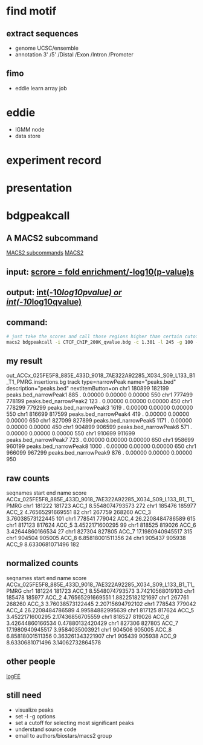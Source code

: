 # find motif
## extract sequences 
- genome UCSC/ensemble
- annotation 3' /5' /Distal /Exon /Intron /Promoter
## fimo
- eddie learn array job
# eddie
- IGMM node
- data store
# experiment record
# presentation
# bdgpeakcall
## A MACS2 subcommand
[MACS2 subcommands](https://github.com/taoliu/MACS/wiki/Advanced:-Call-peaks-using-MACS2-subcommands#Step_1_Filter_duplicates)
[MACS2](https://www.ncbi.nlm.nih.gov/pmc/articles/PMC3868217/)
## input: [scrore = fold enrichment/-log10(p-value)s](https://github.com/taoliu/MACS/tree/master/test/standard_results_bdgcmp)
## output: [int(-10*log10pvalue) or int(-10*log10qvalue)](https://github.com/taoliu/MACS/blob/master/test/standard_results_bdgpeakcall/run_bdgpeakcall_w_prefix_c2.0_l200_g30_peaks.narrowPeak)
## command:
```bash
# just take the scores and call those regions higher than certain cutoff.
macs2 bdgpeakcall -i CTCF_ChIP_200K_qvalue.bdg -c 1.301 -l 245 -g 100 -o CTCF_ChIP_200K_peaks.bed
```
## my result
out_ACCx_025FE5F8_885E_433D_9018_7AE322A92285_X034_S09_L133_B1_T1_PMRG.insertions.bg
track type=narrowPeak name="peaks.bed" description="peaks.bed" nextItemButton=on
chr1    180899  182199  peaks.bed_narrowPeak1   885     .       0.00000 0.00000 0.00000 550
chr1    777499  778199  peaks.bed_narrowPeak2   123     .       0.00000 0.00000 0.00000 450
chr1    778299  779299  peaks.bed_narrowPeak3   1619    .       0.00000 0.00000 0.00000 550
chr1    816699  817599  peaks.bed_narrowPeak4   419     .       0.00000 0.00000 0.00000 650
chr1    827099  827899  peaks.bed_narrowPeak5   1171    .       0.00000 0.00000 0.00000 450
chr1    904899  906599  peaks.bed_narrowPeak6   571     .       0.00000 0.00000 0.00000 550
chr1    910699  911699  peaks.bed_narrowPeak7   723     .       0.00000 0.00000 0.00000 650
chr1    958699  960199  peaks.bed_narrowPeak8   1000    .       0.00000 0.00000 0.00000 650
chr1    966099  967299  peaks.bed_narrowPeak9   876     .       0.00000 0.00000 0.00000 950
## raw counts
seqnames        start   end     name    score   ACCx_025FE5F8_885E_433D_9018_7AE322A92285_X034_S09_L133_B1_T1_PMRG
chr1 181222 181723 ACC_1 8.5548074793573 272
chr1 185476 185977 ACC_2 4.76565291669551 82
chr1 267759 268260 ACC_3 3.76038573122445 101
chr1 778541 779042 ACC_4 26.2208484786589 615
chr1 817123 817624 ACC_5 3.4522171600295 99
chr1 818525 819026 ACC_6 3.42644860166534 27
chr1 827304 827805 ACC_7 17.1980940945517 315
chr1 904504 905005 ACC_8 6.85818001511356 24
chr1 905437 905938 ACC_9 8.6330681071496 182
## normalized counts
seqnames start end name score ACCx_025FE5F8_885E_433D_9018_7AE322A92285_X034_S09_L133_B1_T1_PMRG
chr1 181224 181723 ACC_1 8.5548074793573 3.74210568019103
chr1 185478 185977 ACC_2 4.76565291669551 1.88225182121697
chr1 267761 268260 ACC_3 3.76038573122445 2.20715694792102
chr1 778543 779042 ACC_4 26.2208484786589 4.99584882995639
chr1 817125 817624 ACC_5 3.4522171600295 2.17436856705559
chr1 818527 819026 ACC_6 3.42644860166534 0.47880132420429
chr1 827306 827805 ACC_7 17.1980940945517 3.9584035003921
chr1 904506 905005 ACC_8 6.85818001511356 0.363261343221907
chr1 905439 905938 ACC_9 8.6330681071496 3.14062732864578
## other people 
[logFE](https://www.ncbi.nlm.nih.gov/geo/query/acc.cgi?acc=GSM2730586)
## still need
- visualize peaks
- set -l -g options
- set a cutoff for selecting most significant peaks
- understand source code
- email to authors/biostars/macs2 group


<!--stackedit_data:
eyJoaXN0b3J5IjpbMTUzMDU0MjkyMiwtMTk4NzU3NTM2LDc5ND
g3MDg0OSwtMTUwNjk0Mzk5NCw4Nzk1NzUwNzMsMTE2NzMwNTg0
N119
-->